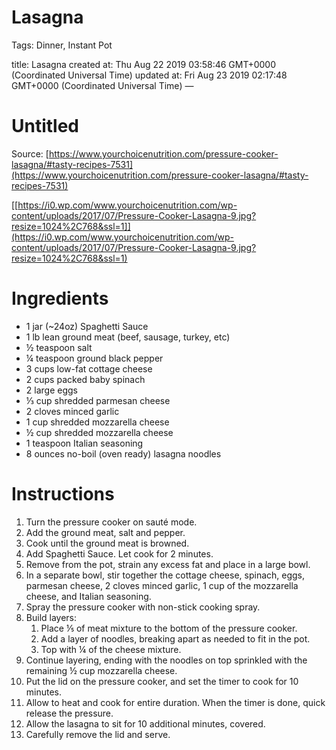 # Lasagna

Tags: Dinner, Instant Pot

title: Lasagna created at: Thu Aug 22 2019 03:58:46 GMT+0000 (Coordinated Universal Time) updated at: Fri Aug 23 2019 02:17:48 GMT+0000 (Coordinated Universal Time) —

# Untitled

Source: [https://www.yourchoicenutrition.com/pressure-cooker-lasagna/#tasty-recipes-7531](https://www.yourchoicenutrition.com/pressure-cooker-lasagna/#tasty-recipes-7531)

[[https://i0.wp.com/www.yourchoicenutrition.com/wp-content/uploads/2017/07/Pressure-Cooker-Lasagna-9.jpg?resize=1024%2C768&ssl=1]](https://i0.wp.com/www.yourchoicenutrition.com/wp-content/uploads/2017/07/Pressure-Cooker-Lasagna-9.jpg?resize=1024%2C768&ssl=1)

# Ingredients

- 1 jar (~24oz) Spaghetti Sauce
- 1 lb lean ground meat (beef, sausage, turkey, etc)
- ½ teaspoon salt
- ¼ teaspoon ground black pepper
- 3 cups low-fat cottage cheese
- 2 cups packed baby spinach
- 2 large eggs
- ⅓ cup shredded parmesan cheese
- 2 cloves minced garlic
- 1 cup shredded mozzarella cheese
- ½ cup shredded mozzarella cheese
- 1 teaspoon Italian seasoning
- 8 ounces no-boil (oven ready) lasagna noodles

# Instructions

1. Turn the pressure cooker on sauté mode.
2. Add the ground meat, salt and pepper.
3. Cook until the ground meat is browned.
4. Add Spaghetti Sauce. Let cook for 2 minutes.
5. Remove from the pot, strain any excess fat and place in a large bowl.
6. In a separate bowl, stir together the cottage cheese, spinach, eggs, parmesan cheese, 2 cloves minced garlic, 1 cup of the mozzarella cheese, and Italian seasoning.
7. Spray the pressure cooker with non-stick cooking spray.
8. Build layers:
    1. Place ⅕ of meat mixture to the bottom of the pressure cooker.
    2. Add a layer of noodles, breaking apart as needed to fit in the pot.
    3. Top with ¼ of the cheese mixture.
9. Continue layering, ending with the noodles on top sprinkled with the remaining ½ cup mozzarella cheese.
10. Put the lid on the pressure cooker, and set the timer to cook for 10 minutes.
11. Allow to heat and cook for entire duration. When the timer is done, quick release the pressure.
12. Allow the lasagna to sit for 10 additional minutes, covered.
13. Carefully remove the lid and serve.